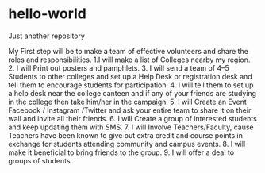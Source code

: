 # hello-world
Just another repository

My First step will be to make a team of effective volunteers and share the roles and responsibilities.
1.I will make a list of Colleges nearby my region.
2. I will Print out posters and pamphlets.
3. I will send a team of 4–5 Students to other colleges and set up a Help Desk or registration desk and tell them to encourage students for participation.
4. I will tell them to set up a help desk near the college canteen and if any of your friends are studying in the college then take him/her in the campaign.
5. I will Create an Event Facebook / Instagram /Twitter and ask your entire team to share it on their wall and invite all their friends. 
6. I will Create a group of interested students and keep updating them with SMS. 
7. I will Involve Teachers/Faculty, cause Teachers have been known to give out extra credit and course points in exchange for students attending community and campus events.
8. I will make it beneficial to bring friends to the group.
9. I will offer a deal to groups of students.
